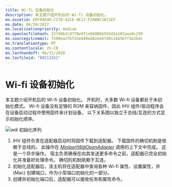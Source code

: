 ```yaml
---
title: Wi-fi 设备初始化
description: 本主题介绍开机后的 Wi-fi 设备初始化。
ms.assetid: EDF04E40-C278-42CE-8E17-F5AB0C1651EF
ms.date: 04/20/2017
ms.localizationpriority: medium
ms.openlocfilehash: 227d4b3c8778e9f1e04906b555d2e102aea8c290
ms.sourcegitcommit: f500ea2fbfd3e849eb82ee67d011443bff3e2b4c
ms.translationtype: MT
ms.contentlocale: zh-CN
ms.lasthandoff: 08/31/2020
ms.locfileid: "89211551"
---
```

# <a name="wi-fi-device-initialization"></a>Wi-fi 设备初始化


本主题介绍开机后的 Wi-fi 设备初始化。 开机时，大多数 Wi-fi 设备都处于未初始化模式。 Wi-fi 设备没有足够的 ROM 来容纳固件，因此 IHV 组件/驱动程序会在设备启动过程中使用固件来计划设备。 以下关系图以独立于总线/互连的方式显示初始化顺序。

![wdi 初始化序列](images/wdi-initialization-sequence.png)

1.  IHV 组件负责在适配器启动时将固件下载到适配器。 下载固件的确切机制是依赖于总线的。 此操作在 [*MiniportWdiOpenAdapter*](/windows-hardware/drivers/ddi/dot11wdi/nc-dot11wdi-miniport_wdi_open_adapter) 调用的上下文中完成。 这是一个异步操作。 宿主负责确保在向其发送更多命令之前，适配器已完全初始化并准备好处理命令。 确切的机制依赖于互连。
2.  初始化适配器后，该主机将在适配器中查询各种 Wi-fi 属性、设置属性，并 (Mac) 创建端口，作为小型端口初始化的一部分。
3.  创建并初始化端口后，适配器可以接收任务和属性命令。

 

